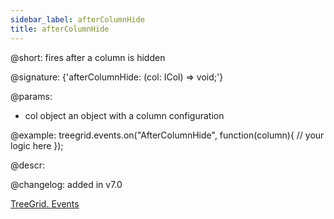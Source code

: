 ```yaml
---
sidebar_label: afterColumnHide
title: afterColumnHide
---          
```


@short: fires after a column is hidden

@signature: {'afterColumnHide: (col: ICol) => void;'}

@params: 
- col   object  an object with a column configuration

@example:
treegrid.events.on("AfterColumnHide", function(column){
    // your logic here
});


@descr:

@changelog: added in v7.0

[TreeGrid. Events](https://snippet.dhtmlx.com/sgwnxshe)
